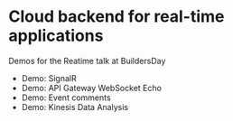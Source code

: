 # Cloud backend for real-time applications

Demos for the Reatime talk at BuildersDay

- Demo: SignalR
- Demo: API Gateway WebSocket Echo
- Demo: Event comments
- Demo: Kinesis Data Analysis
